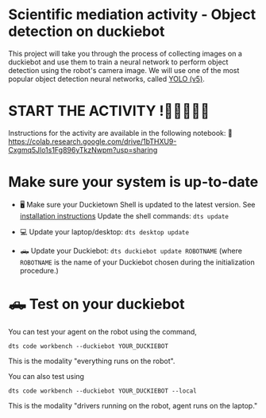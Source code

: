 

# Scientific mediation activity - Object detection on duckiebot

This project will take you through the process of collecting images on a duckiebot and use them to train a neural network to perform object detection using the robot's camera image. 
We will use one of the most popular object detection neural networks, called [YOLO (v5)](https://docs.ultralytics.com/yolov5/). 





# START THE ACTIVITY !🚦️🚦️🚦️🚦️🚦️
Instructions for the activity are available in the following notebook: 📎️ https://colab.research.google.com/drive/1bTHXU9-Cxgmq5Jlo1s1Fg896yTkzNwpm?usp=sharing








# Make sure your system is up-to-date

- 🖥️ Make sure your Duckietown Shell is updated to the latest version. See [installation instructions](https://github.com/duckietown/duckietown-shell)
      Update the shell commands: `dts update`

- 💻 Update your laptop/desktop: `dts desktop update`

- 🛻️ Update your Duckiebot: `dts duckiebot update ROBOTNAME` (where `ROBOTNAME` is the name of your Duckiebot chosen during the initialization procedure.)






# 🛻️ Test on your duckiebot

You can test your agent on the robot using the command,

    dts code workbench --duckiebot YOUR_DUCKIEBOT

This is the modality "everything runs on the robot".

You can also test using

    dts code workbench --duckiebot YOUR_DUCKIEBOT --local 

This is the modality "drivers running on the robot, agent runs on the laptop."


